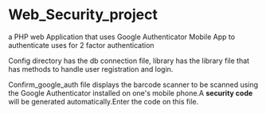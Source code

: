 # Web_Security_project
a PHP web Application that uses Google Authenticator Mobile App to authenticate uses  for 2 factor authentication

Config directory has the db connection file, library has the library file that has methods to handle user registration and login.

Confirm_google_auth file displays the barcode scanner to be scanned using the Google Authenticator installed on one's mobile phone.A **security code** will be generated automatically.Enter the code on this file. 

